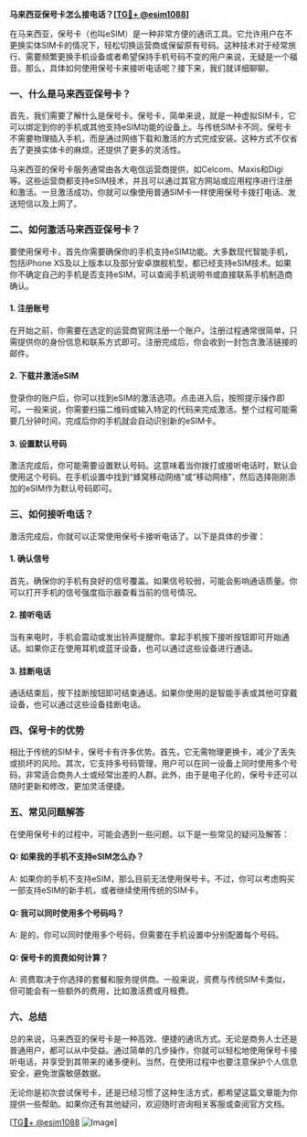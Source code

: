 **马来西亚保号卡怎么接电话？[[TG💪+ @esim1088](https://t.me/s/esim1088)]**

在马来西亚，保号卡（也叫eSIM）是一种非常方便的通讯工具。它允许用户在不更换实体SIM卡的情况下，轻松切换运营商或保留原有号码。这种技术对于经常旅行、需要频繁更换手机设备或者希望保持手机号码不变的用户来说，无疑是一个福音。那么，具体如何使用保号卡来接听电话呢？接下来，我们就详细聊聊。

### 一、什么是马来西亚保号卡？

首先，我们需要了解什么是保号卡。保号卡，简单来说，就是一种虚拟SIM卡，它可以绑定到你的手机或其他支持eSIM功能的设备上。与传统SIM卡不同，保号卡不需要物理插入手机，而是通过网络下载和激活的方式完成安装。这种方式不仅省去了更换实体卡的麻烦，还提供了更多的灵活性。

马来西亚的保号卡服务通常由各大电信运营商提供，如Celcom、Maxis和Digi等。这些运营商都支持eSIM技术，并且可以通过其官方网站或应用程序进行注册和激活。一旦激活成功，你就可以像使用普通SIM卡一样使用保号卡拨打电话、发送短信以及上网了。

### 二、如何激活马来西亚保号卡？

要使用保号卡，首先你需要确保你的手机支持eSIM功能。大多数现代智能手机，包括iPhone XS及以上版本以及部分安卓旗舰机型，都已经支持eSIM技术。如果你不确定自己的手机是否支持eSIM，可以查阅手机说明书或直接联系手机制造商确认。

#### 1. 注册账号

在开始之前，你需要在选定的运营商官网注册一个账户。注册过程通常很简单，只需提供你的身份信息和联系方式即可。注册完成后，你会收到一封包含激活链接的邮件。

#### 2. 下载并激活eSIM

登录你的账户后，你可以找到eSIM的激活选项。点击进入后，按照提示操作即可。一般来说，你需要扫描二维码或输入特定的代码来完成激活。整个过程可能需要几分钟时间，完成后你的手机就会自动识别新的eSIM卡。

#### 3. 设置默认号码

激活完成后，你可能需要设置默认号码。这意味着当你拨打或接听电话时，默认会使用这个号码。在手机设置中找到“蜂窝移动网络”或“移动网络”，然后选择刚刚添加的eSIM作为默认号码即可。

### 三、如何接听电话？

激活完成后，你就可以正常使用保号卡接听电话了。以下是具体的步骤：

#### 1. 确认信号

首先，确保你的手机有良好的信号覆盖。如果信号较弱，可能会影响通话质量。你可以打开手机的信号强度指示器查看当前的信号情况。

#### 2. 接听电话

当有来电时，手机会震动或发出铃声提醒你。拿起手机按下接听按钮即可开始通话。如果你正在使用耳机或蓝牙设备，也可以通过这些设备进行通话。

#### 3. 挂断电话

通话结束后，按下挂断按钮即可结束通话。如果你使用的是智能手表或其他可穿戴设备，也可以通过这些设备挂断电话。

### 四、保号卡的优势

相比于传统的SIM卡，保号卡有许多优势。首先，它无需物理更换卡，减少了丢失或损坏的风险。其次，它支持多号码管理，用户可以在同一设备上同时使用多个号码，非常适合商务人士或经常出差的人群。此外，由于是电子化的，保号卡还可以随时更新和修改，更加灵活便捷。

### 五、常见问题解答

在使用保号卡的过程中，可能会遇到一些问题。以下是一些常见的疑问及解答：

#### Q: 如果我的手机不支持eSIM怎么办？
A: 如果你的手机不支持eSIM，那么目前无法使用保号卡。不过，你可以考虑购买一部支持eSIM的新手机，或者继续使用传统的SIM卡。

#### Q: 我可以同时使用多个号码吗？
A: 是的，你可以同时使用多个号码，但需要在手机设置中分别配置每个号码。

#### Q: 保号卡的资费如何计算？
A: 资费取决于你选择的套餐和服务提供商。一般来说，资费与传统SIM卡类似，但可能会有一些额外的费用，比如激活费或月租费。

### 六、总结

总的来说，马来西亚的保号卡是一种高效、便捷的通讯方式。无论是商务人士还是普通用户，都可以从中受益。通过简单的几步操作，你就可以轻松地使用保号卡接听电话，并享受到其带来的诸多便利。当然，在使用过程中也要注意保护个人信息安全，避免泄露敏感数据。

无论你是初次尝试保号卡，还是已经习惯了这种生活方式，都希望这篇文章能为你提供一些帮助。如果你还有其他疑问，欢迎随时咨询相关客服或查阅官方文档。

[[TG💪+ @esim1088](https://t.me/s/esim1088) ![Image](https://i.postimg.cc/4NQfJmqS/Snipaste-2025-05-13-00-14-12.png)]